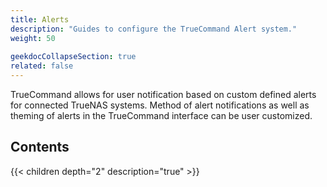 ```yaml
---
title: Alerts
description: "Guides to configure the TrueCommand Alert system."
weight: 50
 
geekdocCollapseSection: true
related: false
---
```


TrueCommand allows for user notification based on custom defined alerts for connected TrueNAS systems.
Method of alert notifications as well as theming of alerts in the TrueCommand interface can be user customized.

## Contents

{{< children depth="2" description="true" >}}
